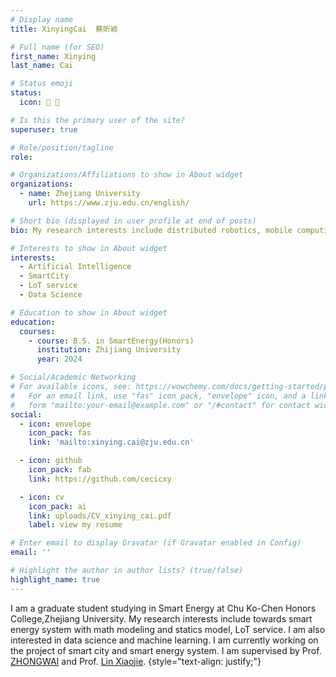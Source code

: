 ```yaml
---
# Display name
title: XinyingCai  蔡昕颖

# Full name (for SEO)
first_name: Xinying
last_name: Cai

# Status emoji
status:
  icon: 🍵 🧘

# Is this the primary user of the site?
superuser: true

# Role/position/tagline
role: 

# Organizations/Affiliations to show in About widget
organizations:
  - name: Zhejiang University
    url: https://www.zju.edu.cn/english/

# Short bio (displayed in user profile at end of posts)
bio: My research interests include distributed robotics, mobile computing and programmable matter.

# Interests to show in About widget
interests:
  - Artificial Intelligence
  - SmartCity
  - LoT service
  - Data Science

# Education to show in About widget
education:
  courses:
    - course: B.S. in SmartEnergy(Honors)
      institution: Zhijiang University
      year: 2024

# Social/Academic Networking
# For available icons, see: https://wowchemy.com/docs/getting-started/page-builder/#icons
#   For an email link, use "fas" icon pack, "envelope" icon, and a link in the
#   form "mailto:your-email@example.com" or "/#contact" for contact widget.
social:
  - icon: envelope
    icon_pack: fas
    link: 'mailto:xinying.cai@zju.edu.cn'

  - icon: github
    icon_pack: fab
    link: https://github.com/cecicxy

  - icon: cv
    icon_pack: ai
    link: uploads/CV_xinying_cai.pdf
    label: view my resume

# Enter email to display Gravatar (if Gravatar enabled in Config)
email: ''

# Highlight the author in author lists? (true/false)
highlight_name: true
---
```


I am a graduate student studying in Smart Energy at Chu Ko-Chen Honors College,Zhejiang University. My research interests include towards smart energy system with math modeling and statics model, LoT service. I am also interested in data science and machine learning. I am currently working on the project of smart city and smart energy system. I am supervised by Prof. [ZHONGWAI](https://person.zju.edu.cn/en/zw) and Prof. [Lin Xiaojie](https://person.zju.edu.cn/en/xiaojielin).
{style="text-align: justify;"}
